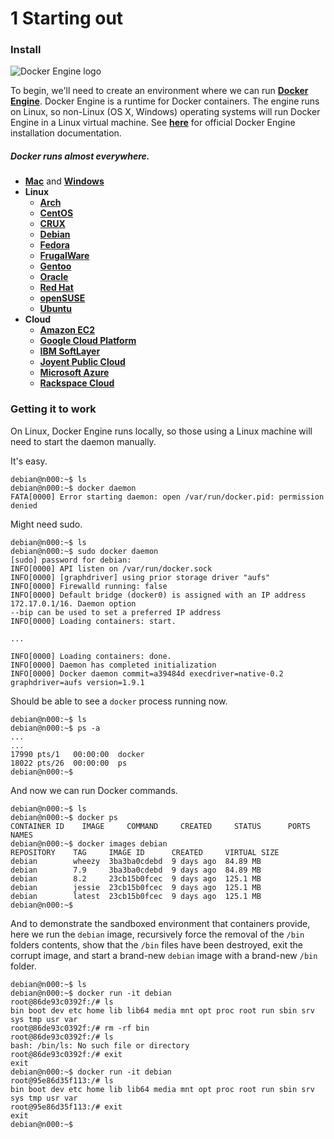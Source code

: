 # 1 Starting out

### Install

![Docker Engine logo](https://www.docker.com/sites/default/files/products/product%20-%20engine.png "Docker Engine logo")

To begin, we'll need to create an environment where we can run [**Docker Engine**](https://www.docker.com/docker-engine). Docker Engine is a runtime for Docker containers. The engine runs on Linux, so non-Linux (OS X, Windows) operating systems will run Docker Engine in a Linux virtual machine. See [**here**](https://docs.docker.com/engine/installation/) for official Docker Engine installation documentation.

##### Docker runs almost everywhere.
  * [**Mac**](https://docs.docker.com/engine/installation/mac/) and [**Windows**](https://docs.docker.com/engine/installation/windows/)
  * **Linux**
    * [**Arch**](https://docs.docker.com/engine/installation/archlinux/)
    * [**CentOS**](https://docs.docker.com/engine/installation/centos/)
    * [**CRUX**](https://docs.docker.com/engine/installation/cruxlinux/)
    * [**Debian**](https://docs.docker.com/engine/installation/debian/)
    * [**Fedora**](https://docs.docker.com/engine/installation/fedora/)
    * [**FrugalWare**](https://docs.docker.com/engine/installation/frugalware/)
    * [**Gentoo**](https://docs.docker.com/engine/installation/gentoolinux/)
    * [**Oracle**](https://docs.docker.com/engine/installation/oracle/)
    * [**Red Hat**](https://docs.docker.com/engine/installation/rhel/)
    * [**openSUSE**](https://docs.docker.com/engine/installation/SUSE/)
    * [**Ubuntu**](https://docs.docker.com/engine/installation/ubuntulinux/)
  * **Cloud**
    * [**Amazon EC2**](https://docs.docker.com/engine/installation/amazon/)
    * [**Google Cloud Platform**](https://docs.docker.com/engine/installation/google/)
    * [**IBM SoftLayer**](https://docs.docker.com/engine/installation/softlayer/)
    * [**Joyent Public Cloud**](https://docs.docker.com/engine/installation/joyent/)
    * [**Microsoft Azure**](https://docs.docker.com/engine/installation/azure/)
    * [**Rackspace Cloud**](https://docs.docker.com/engine/installation/rackspace/)
    
### Getting it to work
    
On Linux, Docker Engine runs locally, so those using a Linux machine will need to start the daemon manually.

It's easy.

```
debian@n000:~$ ls
debian@n000:~$ docker daemon
FATA[0000] Error starting daemon: open /var/run/docker.pid: permission denied
```

Might need sudo.

```
debian@n000:~$ ls
debian@n000:~$ sudo docker daemon
[sudo] password for debian:
INFO[0000] API listen on /var/run/docker.sock
INFO[0000] [graphdriver] using prior storage driver "aufs"
INFO[0000] Firewalld running: false
INFO[0000] Default bridge (docker0) is assigned with an IP address 172.17.0.1/16. Daemon option 
--bip can be used to set a preferred IP address
INFO[0000] Loading containers: start.

...

INFO[0000] Loading containers: done.
INFO[0000] Daemon has completed initialization
INFO[0000] Docker daemon commit=a39484d execdriver=native-0.2 graphdriver=aufs version=1.9.1

```

Should be able to see a `docker` process running now.

```
debian@n000:~$ ls
debian@n000:~$ ps -a
...
...
17990 pts/1   00:00:00  docker
18022 pts/26  00:00:00  ps
debian@n000:~$
```

And now we can run Docker commands.

```
debian@n000:~$ ls
debian@n000:~$ docker ps
CONTAINER ID    IMAGE     COMMAND     CREATED     STATUS      PORTS     NAMES
debian@n000:~$ docker images debian
REPOSITORY    TAG     IMAGE ID      CREATED     VIRTUAL SIZE
debian        wheezy  3ba3ba0cdebd  9 days ago  84.89 MB
debian        7.9     3ba3ba0cdebd  9 days ago  84.89 MB
debian        8.2     23cb15b0fcec  9 days ago  125.1 MB
debian        jessie  23cb15b0fcec  9 days ago  125.1 MB
debian        latest  23cb15b0fcec  9 days ago  125.1 MB
debian@n000:~$
```

And to demonstrate the sandboxed environment that containers provide, here we run the `debian` image, recursively force the removal of the `/bin` folders contents, show that the `/bin` files have been destroyed, exit the corrupt image, and start a brand-new `debian` image with a brand-new `/bin` folder.

```
debian@n000:~$ ls
debian@n000:~$ docker run -it debian
root@86de93c0392f:/# ls
bin boot dev etc home lib lib64 media mnt opt proc root run sbin srv sys tmp usr var
root@86de93c0392f:/# rm -rf bin
root@86de93c0392f:/# ls
bash: /bin/ls: No such file or directory
root@86de93c0392f:/# exit
exit
debian@n000:~$ docker run -it debian
root@95e86d35f113:/# ls
bin boot dev etc home lib lib64 media mnt opt proc root run sbin srv sys tmp usr var
root@95e86d35f113:/# exit
exit
debian@n000:~$
```
